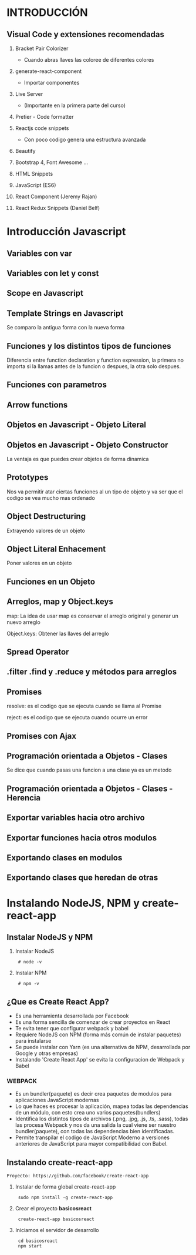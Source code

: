 INTRODUCCIÓN
===

## Visual Code y extensiones recomendadas

1. Bracket Pair Colorizer
    - Cuando abras llaves las coloree de diferentes colores

2. generate-react-component
    - Importar componentes

3. Live Server
    - (Importante en la primera parte del curso)

4. Pretier - Code formatter

5. Reactjs code snippets
    - Con poco codigo genera una estructura avanzada

6. Beautify

7. Bootstrap 4, Font Awesome ...

8. HTML Snippets

9. JavaScript (ES6)

10. React Component (Jeremy Rajan)

11. React Redux Snippets (Daniel Belf)


Introducción Javascript
===

## Variables con var

## Variables con let y const

## Scope en Javascript

## Template Strings en Javascript
Se comparo la antigua forma con la nueva forma

## Funciones y los distintos tipos de funciones
Diferencia entre function declaration y function expression, la primera no importa si la llamas antes de la funcion o despues, la otra solo despues.

## Funciones con parametros

## Arrow functions

## Objetos en Javascript - Objeto Literal

## Objetos en Javascript - Objeto Constructor
La ventaja es que puedes crear objetos de forma dinamica

## Prototypes
Nos va permitir atar ciertas funciones al un tipo de objeto y va ser que el codigo se vea mucho mas ordenado

## Object Destructuring
Extrayendo valores de un objeto

## Object Literal Enhacement
Poner valores en un objeto

## Funciones en un Objeto

## Arreglos, map y Object.keys
map: La idea de usar map es conservar el arreglo original y generar un nuevo arreglo

Object.keys: Obtener las llaves del arreglo

## Spread Operator

## .filter .find y .reduce y métodos para arreglos

## Promises
resolve: es el codigo que se ejecuta cuando se llama al Promise

reject: es el codigo que se ejecuta cuando ocurre un error

## Promises con Ajax

## Programación orientada a Objetos - Clases
Se dice que cuando pasas una funcion a una clase ya es un metodo

## Programación orientada a Objetos - Clases - Herencia

## Exportar variables hacia otro archivo

## Exportar funciones hacia otros modulos

## Exportando clases en modulos

## Exportando clases que heredan de otras

Instalando NodeJS, NPM y create-react-app
===

## Instalar NodeJS y NPM

1. Instalar NodeJS
    
        # node -v

2. Instalar NPM
    
        # npm -v

## ¿Que es Create React App? 

- Es una herramienta desarrollada por Facebook
- Es una forma sencilla de comenzar de crear proyectos en React
- Te evita tener que configurar webpack y babel
- Requiere NodeJS con NPM (forma más común de instalar paquetes) para instalarse
- Se puede instalar con Yarn (es una alternativa de NPM, desarrollada por Google y otras empresas)
- Instalando 'Create React App' se evita la configuracion de Webpack y Babel

### WEBPACK

- Es un bundler(paquete) es decir crea paquetes de modulos para aplicaciones JavaScript modernas
- Lo que haces es procesar la aplicación, mapea todas las dependencias de un módulo, con esto crea uno varios paquetes(bundlers)
- Identifica los distintos tipos de archivos (.png, .jpg, .js, .ts, .sass), todas las procesa Webpack y nos da una salida la cual viene ser nuestro bundler(paquete), con todas las dependencias bien identificadas.
- Permite transpilar el codigo de JavaScript Moderno a versiones anteriores de JavaScript para mayor compatibilidad con Babel.

## Instalando create-react-app

    Proyecto: https://github.com/facebook/create-react-app

1. Instalar de forma global create-react-app

        sudo npm install -g create-react-app

2. Crear el proyecto **basicosreact**

        create-react-app basicosreact

3. Iniciamos el servidor de desarrollo

        cd basicosreact
        npm start